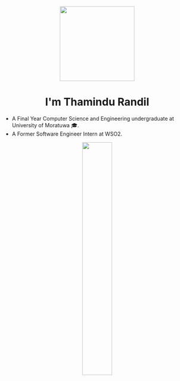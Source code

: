 <h3 align="center"><img src="https://c.tenor.com/qA9u4ETE66MAAAAC/hello-there-kenobi.gif" width="200px"></h3>
<h1 align="center">I'm Thamindu Randil</h1>

- A Final Year Computer Science and Engineering undergraduate at University of Moratuwa 🎓.
- A Former Software Engineer Intern at WSO2.


<div align="center"><a href="#"><img width="40%" height="auto" src="https://c.tenor.com/8Afa3Axvr90AAAAC/surf-laptop.gif" height="175px"/></a></div>
